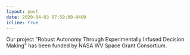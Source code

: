 ```yaml
---
layout: post
date: 2020-04-03 07:59:00-0400
inline: true
---
```


Our project "Robust Autonomy Through Experimentally Infused Decision Making" has been funded by NASA WV Space Grant Consortium.
